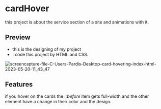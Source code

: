 # cardHover
this project is about the service section of a site and animations with it.
## Preview
- this is the designing of my project 
- I code this project by HTML and CSS.

![screencapture-file-C-Users-Pardis-Desktop-card-hovering-index-html-2023-05-20-11_43_47](https://github.com/ParsaProgramming/cardHover/assets/113282892/bb03897c-e9ef-4681-98d3-fc6e103df54e)
## Features 
if you hover on the cards the *::before* item gets full-width and the other element have a change in their color and the design.
